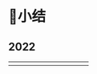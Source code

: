 # 🎯小结

## 2022

|      |      |      |      |      |      |      |      |      |      |
| :--: | :--: | :--: | :--: | :--: | :--: | :--: | :--: | :--: | :--: |
|      |      |      |      |      |      |      |      |      |      |

